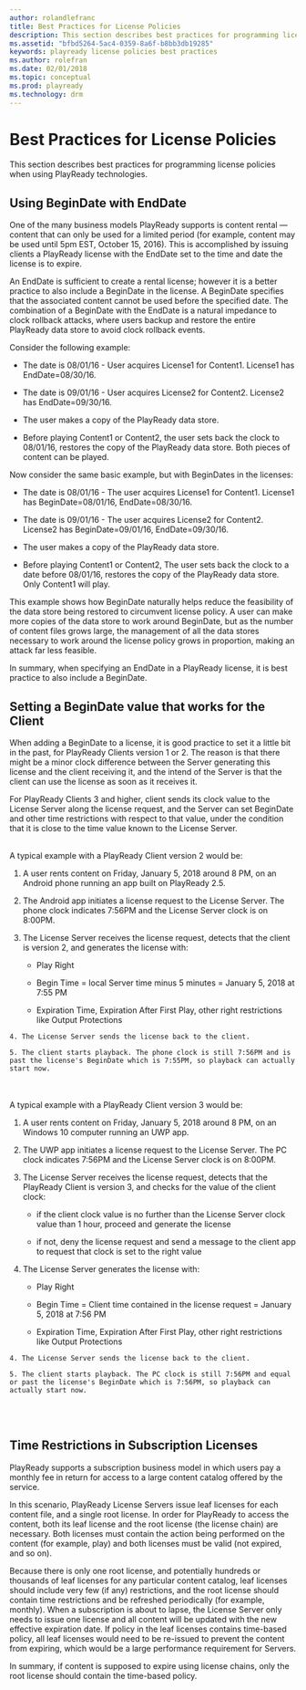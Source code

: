 ```yaml
---
author: rolandlefranc
title: Best Practices for License Policies
description: This section describes best practices for programming license policies in PlayReady.
ms.assetid: "bfbd5264-5ac4-0359-8a6f-b8bb3db19285"
keywords: playready license policies best practices
ms.author: rolefran
ms.date: 02/01/2018
ms.topic: conceptual
ms.prod: playready
ms.technology: drm
---
```



# Best Practices for License Policies


This section describes best practices for programming license policies when using PlayReady technologies.

<a id="begindate"></a>

## Using BeginDate with EndDate


One of the many business models PlayReady supports is content rental &mdash; content that can only be used for a limited period (for example, content may be used until 5pm EST, October 15, 2016). This is accomplished by issuing clients a PlayReady license with the EndDate set to the time and date the license is to expire.


An EndDate is sufficient to create a rental license; however it is a better practice to also include a BeginDate in the license. A BeginDate specifies that the associated content cannot be used before the specified date. The combination of a BeginDate with the EndDate is a natural impedance to clock rollback attacks, where users backup and restore the entire PlayReady data store to avoid clock rollback events.


Consider the following example:

   *  The date is 08/01/16 - User acquires License1 for Content1. License1 has EndDate=08/30/16.

   *  The date is 09/01/16 - User acquires License2 for Content2. License2 has EndDate=09/30/16.

   *  The user makes a copy of the PlayReady data store.

   *  Before playing Content1 or Content2, the user sets back the clock to 08/01/16, restores the copy of the PlayReady data store. Both pieces of content can be played.



Now consider the same basic example, but with BeginDates in the licenses:

   *  The date is 08/01/16 - The user acquires License1 for Content1. License1 has BeginDate=08/01/16, EndDate=08/30/16.

   *  The date is 09/01/16 - The user acquires License2 for Content2. License2 has BeginDate=09/01/16, EndDate=09/30/16.

   *  The user makes a copy of the PlayReady data store.

   *  Before playing Content1 or Content2, The user sets back the clock to a date before 08/01/16, restores the copy of the PlayReady data store. Only Content1 will play.



This example shows how BeginDate naturally helps reduce the feasibility of the data store being restored to circumvent license policy. A user can make more copies of the data store to work around BeginDate, but as the number of content files grows large, the management of all the data stores necessary to work around the license policy grows in proportion, making an attack far less feasible.


In summary, when specifying an EndDate in a PlayReady license, it is best practice to also include a BeginDate.

## Setting a BeginDate value that works for the Client

When adding a BeginDate to a license, it is good practice to set it a little bit in the past, for PlayReady Clients version 1 or 2. The reason is that there might be a minor clock difference between the Server generating this license and the client receiving it, and the intend of the Server is that the client can use the license as soon as it receives it.

For PlayReady Clients 3 and higher, client sends its clock value to the License Server along the license request, and the Server can set BeginDate and other time restrictions with respect to that value, under the condition that it is close to the time value known to the License Server.

<br/>
A typical example with a PlayReady Client version 2 would be:

   1. A user rents content on Friday, January 5, 2018 around 8 PM, on an Android phone running an app built on PlayReady 2.5.

   2. The Android app initiates a license request to the License Server. The phone clock indicates 7:56PM and the License Server clock is on 8:00PM.

   3. The License Server receives the license request, detects that the client is version 2, and generates the license with:

      *  Play Right

      *  Begin Time = local Server time minus 5 minutes = January 5, 2018 at 7:55 PM

      *  Expiration Time, Expiration After First Play, other right restrictions like Output Protections

    4. The License Server sends the license back to the client.

    5. The client starts playback. The phone clock is still 7:56PM and is past the license's BeginDate which is 7:55PM, so playback can actually start now.

<br/><br/>
A typical example with a PlayReady Client version 3 would be:

   1. A user rents content on Friday, January 5, 2018 around 8 PM, on an Windows 10 computer running an UWP app.

   2. The UWP app initiates a license request to the License Server. The PC clock indicates 7:56PM and the License Server clock is on 8:00PM.

   3. The License Server receives the license request, detects that the PlayReady Client is version 3, and checks for the value of the client clock:

      *  if the client clock value is no further than the License Server clock value than 1 hour, proceed and generate the license

      *  if not, deny the license request and send a message to the client app to request that clock is set to the right value

   4. The License Server generates the license with:

      *  Play Right

      *  Begin Time = Client time contained in the license request = January 5, 2018 at 7:56 PM

      *  Expiration Time, Expiration After First Play, other right restrictions like Output Protections

    4. The License Server sends the license back to the client.

    5. The client starts playback. The PC clock is still 7:56PM and equal or past the license's BeginDate which is 7:56PM, so playback can actually start now.
<br/>
<br/>


## Time Restrictions in Subscription Licenses


PlayReady supports a subscription business model in which users pay a monthly fee in return for access to a large content catalog offered by the service.


In this scenario, PlayReady License Servers issue leaf licenses for each content file, and a single root license. In order for PlayReady to access the content, both its leaf license and the root license (the license chain) are necessary. Both licenses must contain the action being performed on the content (for example, play) and both licenses must be valid (not expired, and so on).


Because there is only one root license, and potentially hundreds or thousands of leaf licenses for any particular content catalog, leaf licenses should include very few (if any) restrictions, and the root license should contain time restrictions and be refreshed periodically (for example, monthly). When a subscription is about to lapse, the License Server only needs to issue one license and all content will be updated with the new effective expiration date. If policy in the leaf licenses contains time-based policy, all leaf licenses would need to be re-issued to prevent the content from expiring, which would be a large performance requirement for Servers.


In summary, if content is supposed to expire using license chains, only the root license should contain the time-based policy.


